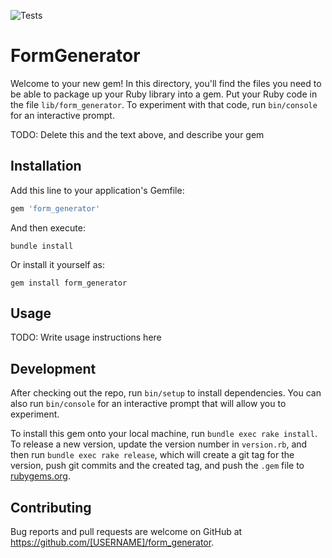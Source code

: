 ![Tests](https://github.com/Jeurei/rails-project-63/actions/workflows/lint.yml/badge.svg)

# FormGenerator

Welcome to your new gem! In this directory, you'll find the files you need to be able to package up your Ruby library into a gem. Put your Ruby code in the file `lib/form_generator`. To experiment with that code, run `bin/console` for an interactive prompt.

TODO: Delete this and the text above, and describe your gem

## Installation

Add this line to your application's Gemfile:

```ruby
gem 'form_generator'
```

And then execute:

    bundle install

Or install it yourself as:

    gem install form_generator

## Usage

TODO: Write usage instructions here

## Development

After checking out the repo, run `bin/setup` to install dependencies. You can also run `bin/console` for an interactive prompt that will allow you to experiment.

To install this gem onto your local machine, run `bundle exec rake install`. To release a new version, update the version number in `version.rb`, and then run `bundle exec rake release`, which will create a git tag for the version, push git commits and the created tag, and push the `.gem` file to [rubygems.org](https://rubygems.org).

## Contributing

Bug reports and pull requests are welcome on GitHub at <https://github.com/[USERNAME]/form_generator>.
